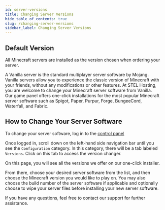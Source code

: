 ```yaml
---
id: server-versions
title: Changing Server Versions
hide_table_of_contents: true
slug: /changing-server-versions
sidebar_label: Changing Server Versions
---
```

## Default Version
All Minecraft servers are installed as the version chosen when ordering your server.

A Vanilla server is the standard multiplayer server software by Mojang. Vanilla servers allow you to experience the classic version of Minecraft with your friends, without any modifications or other features. At STEL Hosting, you are welcome to change your Minecraft server software from Vanilla. Our game panel offers one-click installations for the most popular Minecraft server software such as Spigot, Paper, Purpur, Forge, BungeeCord, Waterfall, and Fabric.

## How to Change Your Server Software
To change your server software, log in to the [control panel](https://control.stelhosting.com/)

Once logged in, scroll down on the left-hand side navigation bar until you see the `Configuration` category. In this category, there will be a tab labeled `Versions`. Click on this tab to access the version changer.

On this page, you will see all the versions we offer on our one-click installer.

From there, choose your desired server software from the list, and then choose the Minecraft version you would like to play on. You may also choose the build number of the server software if applicable and optionally choose to wipe your server files before installing your new server software.


If you have any questions, feel free to contact our support for further assistance.
